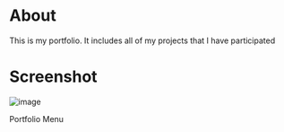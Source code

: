 # About

This is my portfolio. It includes all of my projects that I have participated

# Screenshot

![image](https://user-images.githubusercontent.com/109788882/180484396-cc287f57-51b1-4f21-b48b-9d1bdeffa29d.png)

Portfolio Menu
